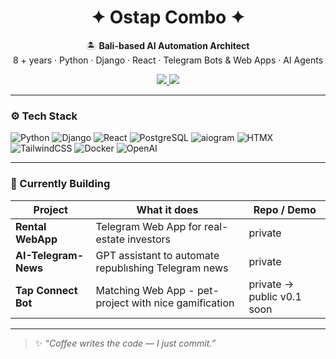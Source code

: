 <!-- Profile README: OstapCombo/OstapCombo -->

<h1 align="center">✦ Ostap Combo ✦</h1>
<p align="center">
  🏝️ <strong>Bali-based AI Automation Architect</strong><br>
  8 + years · Python · Django · React · Telegram Bots & Web Apps · AI Agents
</p>

<p align="center">
  <a href="https://threads.net/@ostap.combo">
    <img src="https://img.shields.io/badge/Threads-000?style=for-the-badge&logo=threads&logoColor=white"/>
  </a>
  <a href="https://t.me/O_Combo">
    <img src="https://img.shields.io/badge/Telegram-26A5E4?style=for-the-badge&logo=telegram&logoColor=white"/>
  </a>
<!--   <a href="https://ostapcombo.dev">
    <img src="https://img.shields.io/badge/Portfolio-000?style=for-the-badge&logo=Firefox-Browser&logoColor=white"/>
  </a> -->
<!--   <a href="mailto:sergey@ostapcombo.dev">
    <img src="https://img.shields.io/badge/Email-8B5CF6?style=for-the-badge&logo=gmail&logoColor=white"/>
  </a> -->
</p>

---

### ⚙️ Tech Stack
![Python](https://img.shields.io/badge/Python-3.12-informational?logo=python&logoColor=white)
![Django](https://img.shields.io/badge/Django-5.0-success?logo=django&logoColor=white)
![React](https://img.shields.io/badge/React-18-61DAFB?logo=react&logoColor=white)
![PostgreSQL](https://img.shields.io/badge/PostgreSQL-16-4169E1?logo=postgresql&logoColor=white)
![aiogram](https://img.shields.io/badge/aiogram-3.x-blueviolet?logo=telegram&logoColor=white)
![HTMX](https://img.shields.io/badge/HTMX-%7E--indigo?logo=html5&logoColor=white)
![TailwindCSS](https://img.shields.io/badge/TailwindCSS-3.x-38BDF8?logo=tailwind-css&logoColor=white)
![Docker](https://img.shields.io/badge/Docker-24-2496ED?logo=docker&logoColor=white)
![OpenAI](https://img.shields.io/badge/OpenAI-GPT--4o-665CBE?logo=openai&logoColor=white)

---

### 🚀 Currently Building
| Project | What it does | Repo / Demo |
|---------|--------------|-------------|
| **Rental WebApp** | Telegram Web App for real-estate investors | <!-- `invest-rent-webapp` --> private |
| **AI-Telegram-News** | GPT assistant to automate republıshing Telegram news | <!-- `ai-tg-news` --> private |
| **Tap Connect Bot** | Matching Web App - pet-project with nice gamification | private → public v0.1 soon |

---

<!--
### 📊 GitHub Stats
<p align="center">
  <img src="https://github-readme-streak-stats.herokuapp.com?user=OstapCombo&hide_border=true&date_format=M%20j%5B%2C%20Y%5D" />
  <img src="https://github-readme-stats.vercel.app/api/top-langs/?username=OstapCombo&layout=compact&hide_border=true&langs_count=8" />
</p>

---
-->

> ✨ *“Coffee writes the code — I just commit.”*



<!--
**OstapCombo/OstapCombo** is a ✨ _special_ ✨ repository because its `README.md` (this file) appears on your GitHub profile.

Here are some ideas to get you started:

- 🔭 I’m currently working on ...
- 🌱 I’m currently learning ...
- 👯 I’m looking to collaborate on ...
- 🤔 I’m looking for help with ...
- 💬 Ask me about ...
- 📫 How to reach me: ...
- 😄 Pronouns: ...
- ⚡ Fun fact: ...
-->
